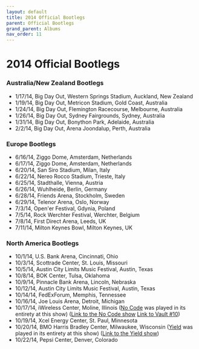 ```yaml
---
layout: default
title: 2014 Official Bootlegs
parent: Official Bootlegs
grand_parent: Albums
nav_order: 11
---
```


# 2014 Official Bootlegs

### Australia/New Zealand Bootlegs

- 1/17/14, Big Day Out, Western Springs Stadium, Auckland, New Zealand
- 1/19/14, Big Day Out, Metricon Stadium, Gold Coast, Australia
- 1/24/14, Big Day Out, Flemington Racecourse, Melbourne, Australia
- 1/26/14, Big Day Out, Sydney Fairgrounds, Sydney, Australia
- 1/31/14, Big Day Out, Bonython Park, Adelaide, Australia
- 2/2/14, Big Day Out, Arena Joondalup, Perth, Australia

### Europe Bootlegs

- 6/16/14, Ziggo Dome, Amsterdam, Netherlands
- 6/17/14, Ziggo Dome, Amsterdam, Netherlands
- 6/20/14, San Siro Stadium, Milan, Italy
- 6/22/14, Nereo Rocco Stadium, Trieste, Italy
- 6/25/14, Stadthalle, Vienna, Austria
- 6/26/14, Wuhlheide, Berlin, Germany
- 6/28/14, Friends Arena, Stockholm, Sweden
- 6/29/14, Telenor Arena, Oslo, Norway
- 7/3/14, Open'er Festival, Gdynia, Poland
- 7/5/14, Rock Werchter Festival, Werchter, Belgium
- 7/8/14, First Direct Arena, Leeds, UK
- 7/11/14, Milton Keynes Bowl, Milton Keynes, UK

### North America Bootlegs

- 10/1/14, U.S. Bank Arena, Cincinnati, Ohio
- 10/3/14, Scottrade Center, St. Louis, Missouri
- 10/5/14, Austin City Limits Music Festival, Austin, Texas
- 10/8/14, BOK Center, Tulsa, Oklahoma
- 10/9/14, Pinnacle Bank Arena, Lincoln, Nebraska
- 10/12/14, Austin City Limits Music Festival, Austin, Texas
- 10/14/14, FedExForum, Memphis, Tennessee
- 10/16/14, Joe Louis Arena, Detroit, Michigan
- 10/17/14, iWireless Center, Moline, Illinois ([No Code](https://pearljamopedia.ml/docs/Albums/Studio/No-Code) was played in its entirety at this show) ([Link to the No Code show](https://pearljamopedia.ml/docs/Notable-Mentions/Events/No-Code-Show-2014) [Link to Vault #10](https://pearljamopedia.ml/docs/Albums/Vault/Vault-10))
- 10/19/14, Xcel Energy Center, St. Paul, Minnesota
- 10/20/14, BMO Harris Bradley Center, Milwaukee, Wisconsin ([Yield](https://pearljamopedia.ml/docs/Albums/Studio/Yield) was played in its entirety at this show) ([Link to the Yield show](https://pearljamopedia.ml/docs/Notable-Mentions/Events/Yield-Show-2014))
- 10/22/14, Pepsi Center, Denver, Colorado


